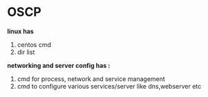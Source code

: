 # OSCP
**linux has**
1. centos cmd
2. dir list


**networking and server config has :**
1. cmd for process, network and service management 
2. cmd to configure various services/server like dns,webserver etc
